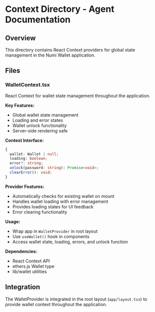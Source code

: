 # Context Directory - Agent Documentation

## Overview
This directory contains React Context providers for global state management in the Numi Wallet application.

## Files

### WalletContext.tsx
React Context for wallet state management throughout the application.

**Key Features:**
- Global wallet state management
- Loading and error states
- Wallet unlock functionality
- Server-side rendering safe

**Context Interface:**
```typescript
{
  wallet: Wallet | null;
  loading: boolean;
  error?: string;
  unlock(password: string): Promise<void>;
  clearError(): void;
}
```

**Provider Features:**
- Automatically checks for existing wallet on mount
- Handles wallet loading with error management
- Provides loading states for UI feedback
- Error clearing functionality

**Usage:**
- Wrap app in `WalletProvider` in root layout
- Use `useWallet()` hook in components
- Access wallet state, loading, errors, and unlock function

**Dependencies:**
- React Context API
- ethers.js Wallet type
- lib/wallet utilities

## Integration
The WalletProvider is integrated in the root layout (`app/layout.tsx`) to provide wallet context throughout the application. 